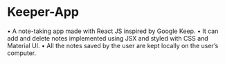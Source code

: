 # Keeper-App
• A note-taking app made with React JS inspired by Google Keep.
• It can add and delete notes implemented using JSX and styled with CSS and Material UI.
• All the notes saved by the user are kept locally on the user’s computer.

